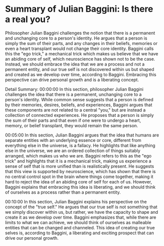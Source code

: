 # Summary of Julian Baggini: Is there a real you?

Philosopher Julian Baggini challenges the notion that there is a permanent and unchanging core to a person's identity. He argues that a person is simply the sum of their parts, and any changes in their beliefs, memories or even a heart transplant would not change their core identity. Baggini calls this the "ego trick," a mechanical trick which makes us believe that we have an abiding core of self, which neuroscience has shown not to be the case. Instead, we should embrace the idea that we are a process and not a permanent entity, and our true self is not discovered within us but shaped and created as we develop over time, according to Baggini. Embracing this perspective can drive personal growth and is a liberating concept.

Detail Summary: 
00:00:00
In this section, philosopher Julian Baggini challenges the idea that there is a permanent, unchanging core to a person's identity. While common sense suggests that a person is defined by their memories, desires, beliefs, and experiences, Baggini argues that these components are not related to a central "you," but are instead a collection of connected experiences. He proposes that a person is simply the sum of their parts and that even if one were to undergo a heart, memory, or belief transplant, they would remain the same person.

00:05:00
In this section, Julian Baggini argues that the idea that humans are separate entities with an underlying essence or core, different from everything else in the universe, is a fallacy. He highlights that like anything else in the universe, we are an ordered collection of things suitably arranged, which makes us who we are. Baggini refers to this as the "ego trick" and highlights that it is a mechanical trick, making us experience a sense of self that is more unified than is realistically present. He suggests that this view is supported by neuroscience, which has shown that there is no central control spot in the brain where things come together, making it hard to reject the idea of an abiding core of self for each of us. However, Baggini explains that embracing this idea is liberating, and we should think of ourselves as a process rather than a permanent entity.

00:10:00
In this section, Julian Baggini explains his perspective on the concept of the "true self." He argues that our true self is not something that we simply discover within us, but rather, we have the capacity to shape and create it as we develop over time. Baggini emphasizes that, while there are limits to what we can achieve, we should think of ourselves as malleable entities that can be changed and channeled. This idea of creating our true selves is, according to Baggini, a liberating and exciting prospect that can drive our personal growth.

